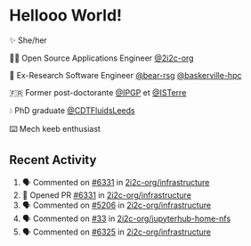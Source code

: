# Hellooo World!

✨ She/her

👩‍💻 Open Source Applications Engineer [@2i2c-org](https://2i2c.org/)

🐻 Ex-Research Software Engineer [@bear-rsg](https://github.com/bear-rsg) [@baskerville-hpc](https://github.com/baskerville-hpc) 

🇫🇷 Former post-doctorante [@IPGP](https://github.com/IPGP) et [@ISTerre](https://www.isterre.fr/) 

💧 PhD graduate [@CDTFluidsLeeds](https://fluid-dynamics.leeds.ac.uk/) 

⌨️ Mech keeb enthusiast 

## Recent Activity 

<!--START_SECTION:activity-->
1. 🗣 Commented on [#6331](https://github.com/2i2c-org/infrastructure/pull/6331#issuecomment-3045242811) in [2i2c-org/infrastructure](https://github.com/2i2c-org/infrastructure)
2. 💪 Opened PR [#6331](https://github.com/2i2c-org/infrastructure/pull/6331) in [2i2c-org/infrastructure](https://github.com/2i2c-org/infrastructure)
3. 🗣 Commented on [#5206](https://github.com/2i2c-org/infrastructure/issues/5206#issuecomment-3044630415) in [2i2c-org/infrastructure](https://github.com/2i2c-org/infrastructure)
4. 🗣 Commented on [#33](https://github.com/2i2c-org/jupyterhub-home-nfs/issues/33#issuecomment-3044257082) in [2i2c-org/jupyterhub-home-nfs](https://github.com/2i2c-org/jupyterhub-home-nfs)
5. 🗣 Commented on [#6325](https://github.com/2i2c-org/infrastructure/issues/6325#issuecomment-3035634872) in [2i2c-org/infrastructure](https://github.com/2i2c-org/infrastructure)
<!--END_SECTION:activity-->
